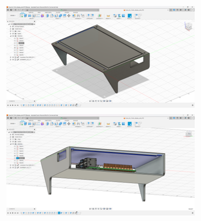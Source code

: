 <p align="center">
    <img src="img/img2.png" alt="Image">
</p>

<p align="center">
    <img src="img/img1.png" alt="Image">
</p>
